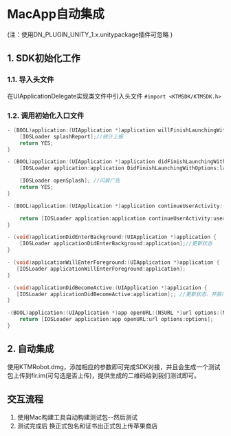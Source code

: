 # MacApp自动集成
(注：使用DN_PLUGIN_UNITY_1.x.unitypackage插件可忽略 )
## 1. SDK初始化工作 

### 1.1. 导入头文件

在UIApplicationDelegate实现类文件中引入头文件
`#import <KTMSDK/KTMSDK.h>`

### 1.2. 调用初始化入口文件

```objectivec
- (BOOL)application:(UIApplication *)application willFinishLaunchingWithOptions:(NSDictionary *)launchOptions {
    [IOSLoader splashReport];//统计上报
    return YES;
}

- (BOOL)application:(UIApplication *)application didFinishLaunchingWithOptions:(NSDictionary *)launchOptions {
    [IOSLoader application:application DidFinishLaunchingWithOptions:launchOptions];//初始化

    [IOSLoader openSplash]; //闪屏广告
    return YES;
}

- (BOOL)application:(UIApplication *)application continueUserActivity:(NSUserActivity *)userActivity restorationHandler:(void (^)(NSArray<id<UIUserActivityRestoring>> * _Nullable))restorationHandler {

    return [IOSLoader application:application continueUserActivity:userActivity restorationHandler:restorationHandler];
}

- (void)applicationDidEnterBackground:(UIApplication *)application {
    [IOSLoader applicationDidEnterBackground:application];//更新状态
}

- (void)applicationWillEnterForeground:(UIApplication *)application {
   [IOSLoader applicationWillEnterForeground:application];
}

- (void)applicationDidBecomeActive:(UIApplication *)application {
   [IOSLoader applicationDidBecomeActive:application];; //更新状态、开屏广告
}

-(BOOL)application:(UIApplication *)app openURL:(NSURL *)url options:(NSDictionary<UIApplicationOpenURLOptionsKey,id> *)options {
    return [IOSLoader application:app openURL:url options:options];
}
```
## 2. 自动集成
使用KTMRobot.dmg，添加相应的参数即可完成SDK对接，并且会生成一个测试包上传到fir.im(可勾选是否上传)，提供生成的二维码给到我们测试即可。

## 交互流程

1. 使用Mac构建工具自动构建测试包--然后测试
2. 测试完成后 换正式包名和证书出正式包上传苹果商店
